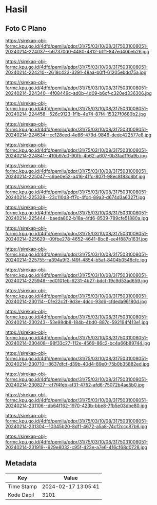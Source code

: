 # Hasil

## Foto C Plano

https://sirekap-obj-formc.kpu.go.id/4dfd/pemilu/pdpr/31/75/03/10/08/3175031008051-20240214-224037--b67370d0-4480-4812-b1f1-847ed40beb26.jpg

https://sirekap-obj-formc.kpu.go.id/4dfd/pemilu/pdpr/31/75/03/10/08/3175031008051-20240214-224210--2618c423-3291-48aa-b0ff-61205ebdd75a.jpg

https://sirekap-obj-formc.kpu.go.id/4dfd/pemilu/pdpr/31/75/03/10/08/3175031008051-20240214-224340--4f08449c-ad0b-4d09-b6cf-c320ed336306.jpg

https://sirekap-obj-formc.kpu.go.id/4dfd/pemilu/pdpr/31/75/03/10/08/3175031008051-20240214-224458--526c9123-1f1b-4e74-87f4-15327f0680b2.jpg

https://sirekap-obj-formc.kpu.go.id/4dfd/pemilu/pdpr/31/75/03/10/08/3175031008051-20240214-224634--cc128eed-4e86-479d-9846-dedc422577e8.jpg

https://sirekap-obj-formc.kpu.go.id/4dfd/pemilu/pdpr/31/75/03/10/08/3175031008051-20240214-224841--410b97e0-90fb-4b62-a607-0b3fad1f6a9b.jpg

https://sirekap-obj-formc.kpu.go.id/4dfd/pemilu/pdpr/31/75/03/10/08/3175031008051-20240214-225047--c9ae0e52-a416-41fc-807f-98ec8f83c8bf.jpg

https://sirekap-obj-formc.kpu.go.id/4dfd/pemilu/pdpr/31/75/03/10/08/3175031008051-20240214-225328--23c110d8-ff7c-4fc4-89a3-d674d3a6327f.jpg

https://sirekap-obj-formc.kpu.go.id/4dfd/pemilu/pdpr/31/75/03/10/08/3175031008051-20240214-225444--baeda802-b18a-4fd6-8539-789cfe51880a.jpg

https://sirekap-obj-formc.kpu.go.id/4dfd/pemilu/pdpr/31/75/03/10/08/3175031008051-20240214-225629--09fbe278-4652-4641-8bc8-ee4f887b163f.jpg

https://sirekap-obj-formc.kpu.go.id/4dfd/pemilu/pdpr/31/75/03/10/08/3175031008051-20240214-225755--a394a9f3-f49f-4854-b5af-8404b0548cfc.jpg

https://sirekap-obj-formc.kpu.go.id/4dfd/pemilu/pdpr/31/75/03/10/08/3175031008051-20240214-225948--ed0101eb-6231-4b27-bdcf-19c9d53ad659.jpg

https://sirekap-obj-formc.kpu.go.id/4dfd/pemilu/pdpr/31/75/03/10/08/3175031008051-20240214-230114--01e22c2f-9d3e-4dcc-93d6-cfdeda96180d.jpg

https://sirekap-obj-formc.kpu.go.id/4dfd/pemilu/pdpr/31/75/03/10/08/3175031008051-20240214-230243--53e98db8-184b-4bd0-887c-592194f413e1.jpg

https://sirekap-obj-formc.kpu.go.id/4dfd/pemilu/pdpr/31/75/03/10/08/3175031008051-20240214-230408--98f33c27-112e-4569-86c2-bc4a66b89744.jpg

https://sirekap-obj-formc.kpu.go.id/4dfd/pemilu/pdpr/31/75/03/10/08/3175031008051-20240214-230710--8637dfcf-d39b-40d4-89e0-75b0b35882ed.jpg

https://sirekap-obj-formc.kpu.go.id/4dfd/pemilu/pdpr/31/75/03/10/08/3175031008051-20240214-230827--cf7f4feb-af31-4752-afd6-75072b4ae5b0.jpg

https://sirekap-obj-formc.kpu.go.id/4dfd/pemilu/pdpr/31/75/03/10/08/3175031008051-20240214-231106--db64f162-1970-423b-bbe8-7fb5e03dbe80.jpg

https://sirekap-obj-formc.kpu.go.id/4dfd/pemilu/pdpr/31/75/03/10/08/3175031008051-20240214-231304--10345b20-8df1-4672-a5a8-74cf2ccc87b6.jpg

https://sirekap-obj-formc.kpu.go.id/4dfd/pemilu/pdpr/31/75/03/10/08/3175031008051-20240214-231919--929e8032-c95f-423e-a7e6-416cf68d0728.jpg


## Metadata

| Key        | Value               |
| ---------- | ------------------- |
| Time Stamp | 2024-02-17 13:05:41 |
| Kode Dapil | 3101                |



